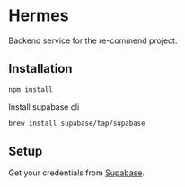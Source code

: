 # Hermes

Backend service for the re-commend project.

## Installation

```bash
npm install
```

Install supabase cli

```bash
brew install supabase/tap/supabase
```

## Setup

Get your credentials from [Supabase](https://supabase.io/).
